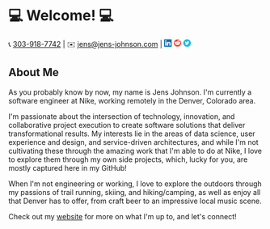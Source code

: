 # 💻 Welcome! 💻

📞 [303-918-7742](tel:+13039187742) | ✉️ [jens@jens-johnson.com](mailto:jens@jens-johnson.com) |
[![](.images/linkedin-logo.png)](https://www.linkedin.com/in/jens-johnson/)
[![](.images/reddit-logo.png)](https://www.reddit.com/user/jens-johnson)
[![](.images/twitter-logo.png)](https://twitter.com/JensJohnson9)

## About Me

As you probably know by now, my name is Jens Johnson. I'm currently a software engineer at Nike, working remotely in 
the Denver, Colorado area.

I'm passionate about the intersection of technology, innovation, and collaborative 
project execution to create software solutions that deliver transformational results. My interests lie in the areas 
of data science, user experience and design, and service-driven architectures, and while I'm not cultivating these 
through the amazing work that I'm able to do at Nike, I love to explore them through my own side projects, which, 
lucky for you, are mostly captured here in my GitHub!

When I'm not engineering or working, I love to explore the outdoors through my passions of trail running, skiing, 
and hiking/camping, as well as enjoy all that Denver has to offer, from craft beer to an impressive local music scene.

Check out my [website](http://www.jens-johnson.com) for more on what I'm up to, and let's connect!